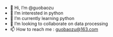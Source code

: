 - 👋 Hi, I’m @guobaozu
- 👀 I’m interested in python
- 🌱 I’m currently learning python
- 💞️ I’m looking to collaborate on data processing
- 📫 How to reach me : guobaozu@163.com

<!---
guobaozu/guobaozu is a ✨ special ✨ repository because its `README.md` (this file) appears on your GitHub profile.
You can click the Preview link to take a look at your changes.
--->

